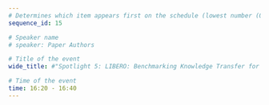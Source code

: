 ```yaml
---
# Determines which item appears first on the schedule (lowest number (0) appears first)
sequence_id: 15

# Speaker name
# speaker: Paper Authors

# Title of the event
wide_title: #"Spotlight 5: LIBERO: Benchmarking Knowledge Transfer for Lifelong Robot Learning <br> Spotlight 6: GELLO: A General, Low-Cost, and Intuitive Teleoperation Framework for Robot Manipulators <br> Spotlight 7: Eureka: Human-Level Reward Design via Coding Large Language Models <br> Spotlight 8: BEHAVIOR-1K: A Benchmark for Embodied AI with 1,000 Everyday Activities and Realistic Simulation"

# Time of the event
time: 16:20 - 16:40
---
```

